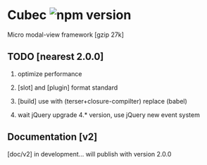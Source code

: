 # Cubec ![npm version](https://img.shields.io/npm/v/cubec.svg?label=cubec&style=flat-square&maxAge=3600)

Micro modal-view framework [gzip 27k]

## TODO [nearest 2.0.0]

1. optimize performance

2. [slot] and [plugin] format standard

3. [build] use with (terser+closure-compilter) replace (babel)

4. wait jQuery upgrade 4.* version, use jQuery new event system

## Documentation [v2]

[doc/v2] in development... will publish with version 2.0.0
